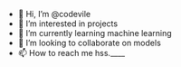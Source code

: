 - 👋 Hi, I’m @codevile
- 👀 I’m interested in projects
- 🌱 I’m currently learning machine learning
- 💞️ I’m looking to collaborate on models
- 📫 How to reach me hss.____

<!---
codevile/codevile is a ✨ special ✨ repository because its `README.md` (this file) appears on your GitHub profile.
You can click the Preview link to take a look at your changes.
--->
